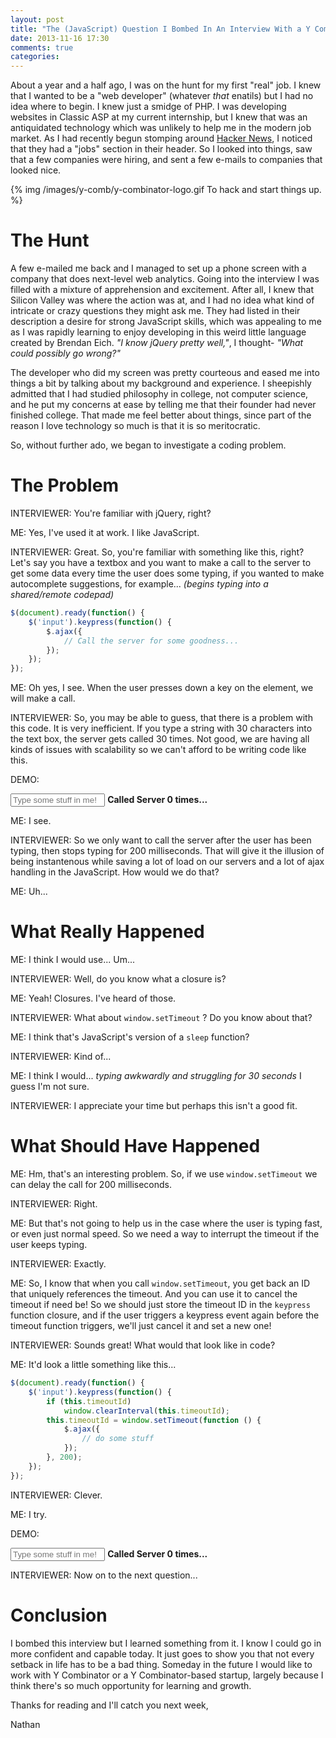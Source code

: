 ```yaml
---
layout: post
title: "The (JavaScript) Question I Bombed In An Interview With a Y Combinator Startup"
date: 2013-11-16 17:30
comments: true
categories: 
---
```


About a year and a half ago, I was on the hunt for my first "real" job.  I knew that I wanted to be a "web developer" (whatever *that* enatils) but I had no idea where to begin.  I knew just a smidge of PHP.  I was developing websites in Classic ASP at my current internship, but I knew that was an antiquidated technology which was unlikely to help me in the modern job market.  As I had recently begun stomping around [Hacker News](https://news.ycombinator.com), I noticed that they had a "jobs" section in their header.  So I looked into things, saw that a few companies were hiring, and sent a few e-mails to companies that looked nice.

{% img /images/y-comb/y-combinator-logo.gif To hack and start things up. %}

# The Hunt

A few e-mailed me back and I managed to set up a phone screen with a company that does next-level web analytics.  Going into the interview I was filled with a mixture of apprehension and excitement.  After all, I knew that Silicon Valley was where the action was at, and I had no idea what kind of intricate or crazy questions they might ask me.  They had listed in their description a desire for strong JavaScript skills, which was appealing to me as I was rapidly learning to enjoy developing in this weird little language created by Brendan Eich.  *"I know jQuery pretty well,"*, I thought- *"What could possibly go wrong?"*

The developer who did my screen was pretty courteous and eased me into things a bit by talking about my background and experience.  I sheepishly admitted that I had studied philosophy in college, not computer science, and he put my concerns at ease by telling me that their founder had never finished college.  That made me feel better about things, since part of the reason I love technology so much is that it is so meritocratic.

So, without further ado, we began to investigate a coding problem.

# The Problem

INTERVIEWER: You're familiar with jQuery, right?

ME:  Yes, I've used it at work.  I like JavaScript.

INTERVIEWER: Great.  So, you're familiar with something like this, right?  Let's say you have a textbox and you want to make a call to the server to get some data every time the user does some typing, if you wanted to make autocomplete suggestions, for example... *(begins typing into a shared/remote codepad)*

```js
$(document).ready(function() {
	$('input').keypress(function() {
		$.ajax({
			// Call the server for some goodness...
		});
	});
});
```

ME: Oh yes, I see.  When the user presses down a key on the element, we will make a call.

INTERVIEWER: So, you may be able to guess, that there is a problem with this code.  It is very inefficient.  If you type a string with 30 characters into the text box, the server gets called 30 times.  Not good, we are having all kinds of issues with scalability so we can't afford to be writing code like this.

DEMO:

<input id="myBox1" type="text" placeholder="Type some stuff in me!" style="width: 30%;" /> <strong>Called Server <span id="called_times1">0</span> times...</strong>

<script>
$(document).ready(function() {
	$('#myBox1').keypress(function() {
		if (!this.count)
			this.count = 0;
		this.count++;
		$('#called_times1').html(this.count);
	});
});
</script>


ME: I see.

INTERVIEWER: So we only want to call the server after the user has been typing, then stops typing for 200 milliseconds.  That will give it the illusion of being instantenous while saving a lot of load on our servers and a lot of ajax handling in the JavaScript.  How would we do that?

ME:  Uh...

# What Really Happened

ME:  I think I would use... Um...

INTERVIEWER:  Well, do you know what a closure is?

ME:  Yeah!  Closures.  I've heard of those.

INTERVIEWER: What about `window.setTimeout` ?  Do you know about that?

ME:  I think that's JavaScript's version of a `sleep` function?

INTERVIEWER:  Kind of... 

ME:  I think I would... *typing awkwardly and struggling for 30 seconds*  I guess I'm not sure.

INTERVIEWER:  I appreciate your time but perhaps this isn't a good fit.

# What Should Have Happened

ME:  Hm, that's an interesting problem.  So, if we use `window.setTimeout` we can delay the call for 200 milliseconds.

INTERVIEWER:  Right.

ME:  But that's not going to help us in the case where the user is typing fast, or even just normal speed.  So we need a way to interrupt the timeout if the user keeps typing.

INTERVIEWER:  Exactly.

ME:  So, I know that when you call `window.setTimeout`, you get back an ID that uniquely references the timeout.  And you can use it to cancel the timeout if need be!  So we should just store the timeout ID in the `keypress` function closure, and if the user triggers a keypress event again before the timeout function triggers, we'll just cancel it and set a new one!

INTERVIEWER:  Sounds great!  What would that look like in code?

ME:  It'd look a little something like this...

```js
$(document).ready(function() {
	$('input').keypress(function() {
		if (this.timeoutId) 
			window.clearInterval(this.timeoutId);
		this.timeoutId = window.setTimeout(function () {
			$.ajax({
				// do some stuff
			});
		}, 200);
	});
});
```

INTERVIEWER:  Clever.

ME:  I try.

DEMO:

<input id="myBox2" type="text" placeholder="Type some stuff in me!" style="width: 30%;" /> <strong>Called Server <span id="called_times2">0</span> times...</strong>

<script>
$(document).ready(function() {
	$('#myBox2').keypress(function() {
		if (!this.count)
			this.count = 0;
		if (this.timeoutId)
			window.clearInterval(this.timeoutId);
		var that = this;
		this.timeoutId = window.setTimeout(function() {
			that.count++;
			$('#called_times2').html(that.count);
		}, 200);
	});
});
</script>

INTERVIEWER:  Now on to the next question...

# Conclusion

I bombed this interview but I learned something from it.  I know I could go in more confident and capable today.  It just goes to show you that not every setback in life has to be a bad thing.  Someday in the future I would like to work with Y Combinator or a Y Combinator-based startup, largely because I think there's so much opportunity for learning and growth.

Thanks for reading and I'll catch you next week,

Nathan
